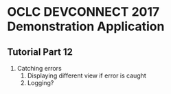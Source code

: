 # OCLC DEVCONNECT 2017 Demonstration Application
## Tutorial Part 12

1. Catching errors
	1. Displaying different view if error is caught
	2. Logging?
